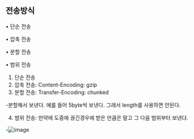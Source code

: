 전송방식
-----------

• 단순 전송

• 압축 전송

• 분할 전송

• 범위 전송

1. 단순 전송
2. 압축 전송: Content-Encoding: gzip 
3. 분할 전송: Transfer-Encoding: chunked
  
  -분할해서 보낸다. 예를 들어 5byte씩 보낸다. 그래서 length를 사용하면 안된다.
  
4. 범위 전송: 만약에 도중에 끊긴경우에 받은 만큼은 말고 그 다음 범위부터 보낸댜.

  -![image](https://user-images.githubusercontent.com/108928206/182991561-293ad0af-95b2-46eb-b1ca-477fd9a9e068.png)


